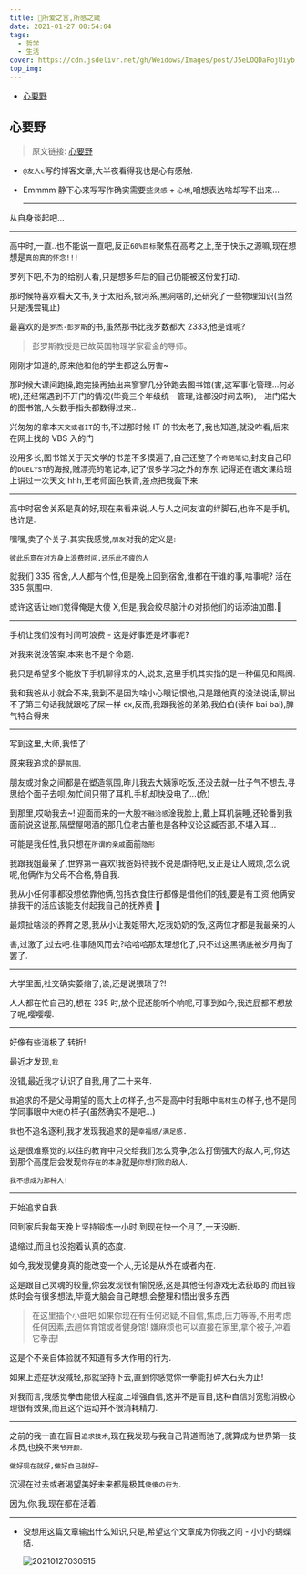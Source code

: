 ```yaml
---
title: 🥱所爱之言,所感之箴
date: 2021-01-27 00:54:04
tags:
  - 哲学
  - 生活
cover: https://cdn.jsdelivr.net/gh/Weidows/Images/post/J5eLOQDaFojUiyb.png
top_img:
---
```


<!--
 * @?: *********************************************************************
 * @Author: Weidows
 * @Date: 2021-01-27 00:54:04
 * @LastEditors: Weidows
 * @LastEditTime: 2021-03-21 16:44:16
 * @FilePath: \Weidowsd:\Game\Github\Blog-private\source\_posts\life\感言\1.md
 * @Description:
 * @!: *********************************************************************
-->

- [心要野](#心要野)

## 心要野

> 原文链接: [心要野](https://www.ihewro.com/archives/1117/)

- `@友人c`写的博客文章,大半夜看得我也是心有感触.

- Emmmm 静下心来写写作确实需要些`灵感` + `心境`,咱想表达啥却写不出来...

  ***

从自身谈起吧...

---

高中时,一直..也不能说一直吧,反正`60%目标`聚焦在高考之上,至于快乐之源嘛,现在想想是`真的真的怀念!!!`

罗列下吧,不为的给别人看,只是想多年后的自己仍能被这份爱打动.

那时候特喜欢看天文书,关于太阳系,银河系,黑洞啥的,还研究了一些物理知识(当然只是浅尝辄止)

最喜欢的是`罗杰·彭罗斯`的书,虽然那书比我岁数都大 2333,他是谁呢?

> 彭罗斯教授是已故英国物理学家霍金的导师。

刚刚才知道的,原来他和他的学生都这么厉害~

那时候大课间跑操,跑完操再抽出来寥寥几分钟跑去图书馆(害,这军事化管理...何必呢),还经常遇到不开门的情况(毕竟三个年级统一管理,谁都没时间去啊),一进门偌大的图书馆,人头数手指头都数得过来..

兴匆匆的拿本`天文或者IT`的书,不过那时候 IT 的书太老了,我也知道,就没咋看,后来在网上找的 VBS 入的门

没用多长,图书馆关于天文学的书差不多摸遍了,自己还整了个`奇葩笔记`,封皮自己印的`DUELYST`的海报,贼漂亮的笔记本,记了很多学习之外的东东,记得还在语文课给班上讲过一次天文 hhh,王老师面色铁青,差点把我轰下来.

---

高中时宿舍关系是真的好,现在来看来说,人与人之间友谊的绊脚石,也许不是手机,也许是.

嘿嘿,卖了个关子.其实我感觉,`朋友`对我的定义是:

`彼此乐意在对方身上浪费时间,还乐此不疲的人`

就我们 335 宿舍,人人都有个性,但是晚上回到宿舍,谁都在干谁的事,啥事呢? 活在 335 氛围中.

或许这话让`她们`觉得俺是大傻 X,但是,我会绞尽脑汁の对损他们的话添油加醋.🤔

---

手机让我们没有时间可浪费 - 这是好事还是坏事呢?

对我来说没答案,本来也不是个命题.

我只是希望多个能放下手机聊得来的人,说来,这里手机其实指的是一种偏见和隔阂.

我和我爸从小就合不来,我到不是因为啥小心眼记恨他,只是跟他真的没法说话,聊出不了第三句话我就跟吃了屎一样 ex,反而,我跟我爸的弟弟,我伯伯(读作 bai bai),脾气特合得来

---

写到这里,大师,我悟了!

原来我追求的是`氛围`.

朋友或对象之间都是在塑造氛围,昨儿我去大姨家吃饭,还没去就一肚子气不想去,寻思给个面子去呗,匆忙间只带了耳机,手机却快没电了...(危)

到那里,哎呦我去~! 迎面而来的一大股`不融洽感`淦我脸上,戴上耳机装睡,还轮番到我面前说这说那,隔壁屋喝酒的那几位老古董也是各种议论这臧否那,不堪入耳...

可能是我任性,我只想在`所谓的亲戚`面前`隐形`

我跟我姐最亲了,世界第一喜欢!我爸妈待我不说是虐待吧,反正是让人贼烦,怎么说呢,他俩作为父母不合格,特自我.

我从小任何事都没想依靠他俩,包括衣食住行都像是借他们的钱,要是有工资,他俩安排我干的活应该能支付起我自己的抚养费 🤣

最烦扯啥淡的养育之恩,我从小让我姐带大,吃我奶奶的饭,这两位才都是我最亲的人

害,过激了,过去吧.往事随风而去?哈哈哈那太理想化了,只不过这黑锅底被岁月掏了罢了.

---

大学里面,社交确实萎缩了,诶,还是说猥琐了?!

人人都在忙自己的,想在 335 时,放个屁还能听个响呢,可事到如今,我连屁都不想放了呢,嘤嘤嘤.

---

好像有些消极了,转折!

最近才发现,`我`

没错,最近我才认识了自我,用了二十来年.

`我`追求的不是父母期望的高大上の样子,也不是高中时我眼中`高材生`の样子,也不是同学同事眼中`大佬`の样子(虽然确实不是吧...)

`我`也不追名逐利,我才发现我追求的是`幸福感/满足感.`

这是很难察觉的,以往的教育中只交给我们怎么竞争,怎么打倒强大的敌人,可,你达到那个高度后会发现`你存在的本身`就是`你想打败的敌人`.

`我不想成为那种人!`

---

开始追求自我.

回到家后我每天晚上坚持锻炼一小时,到现在快一个月了,一天没断.

退缩过,而且也没抱着认真的态度.

如今,我发现健身真的能改变一个人,无论是从外在或者内在.

这是跟自己灵魂的较量,你会发现很有愉悦感,这是其他任何游戏无法获取的,而且锻炼时会有很多想法,毕竟大脑会自己瞎想,会整理和悟出很多东西

> 在这里插个小曲吧,如果你现在有任何迟疑,不自信,焦虑,压力等等,不用考虑任何因素,去趟体育馆或者健身馆! 嫌麻烦也可以直接在家里,拿个被子,冲着它拳击!

这是个不亲自体验就不知道有多大作用的行为.

如果上述症状没减轻,那就坚持下去,直到你感觉你一拳能打碎大石头为止!

对我而言,我感觉拳击能很大程度上增强自信,这并不是盲目,这种自信对宽慰消极心理很有效果,而且这个运动并不很消耗精力.

---

之前的我一直在盲目`追求技术`,现在我发现与我自己背道而驰了,就算成为世界第一技术员,也换不来`爷开颜`.

`做好现在就好,做好自己就好~`

沉浸在过去或者渴望美好未来都是极其`傻傻の行为`.

因为,你,我,现在都在活着.

---

- 没想用这篇文章输出什么知识,只是,希望这个文章成为你我之间 - 小小的蝴蝶结.

  <img src="https://cdn.jsdelivr.net/gh/Weidows/Images/post/2ThYuqlEtFfdJeK.png" alt="20210127030515" />
